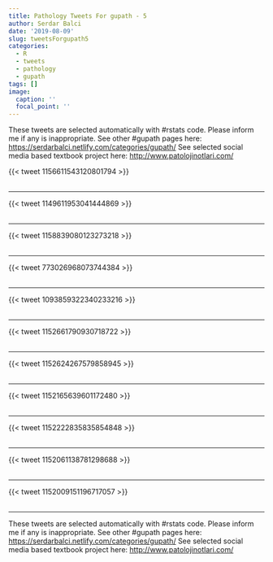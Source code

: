 ```yaml
---
title: Pathology Tweets For gupath - 5
author: Serdar Balci
date: '2019-08-09'
slug: tweetsForgupath5
categories:
  - R
  - tweets
  - pathology
  - gupath
tags: []
image:
  caption: ''
  focal_point: ''
---
```



These tweets are selected automatically with #rstats code. Please inform me if any is inappropriate.
See other #gupath pages here: https://serdarbalci.netlify.com/categories/gupath/ 
See selected social media based textbook project here: http://www.patolojinotlari.com/

{{< tweet 1156611543120801794 >}}
<br>
<br>
<hr>
{{< tweet 1149611953041444869 >}}
<br>
<br>
<hr>
{{< tweet 1158839080123273218 >}}
<br>
<br>
<hr>
{{< tweet 773026968073744384 >}}
<br>
<br>
<hr>
{{< tweet 1093859322340233216 >}}
<br>
<br>
<hr>
{{< tweet 1152661790930718722 >}}
<br>
<br>
<hr>
{{< tweet 1152624267579858945 >}}
<br>
<br>
<hr>
{{< tweet 1152165639601172480 >}}
<br>
<br>
<hr>
{{< tweet 1152222835835854848 >}}
<br>
<br>
<hr>
{{< tweet 1152061138781298688 >}}
<br>
<br>
<hr>
{{< tweet 1152009151196717057 >}}
<br>
<br>
<hr>


These tweets are selected automatically with #rstats code. Please inform me if any is inappropriate.
See other #gupath pages here: https://serdarbalci.netlify.com/categories/gupath/ 
See selected social media based textbook project here: http://www.patolojinotlari.com/
